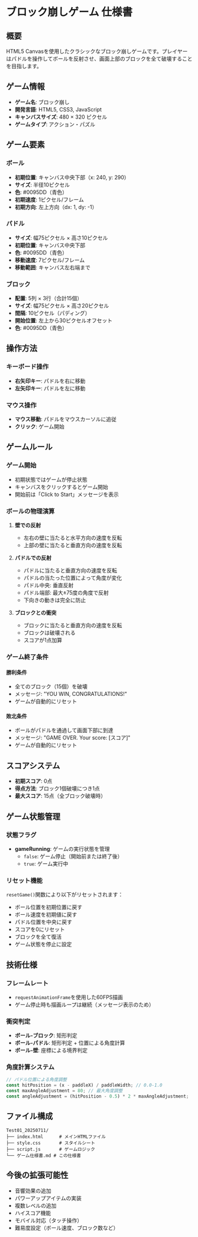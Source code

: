 # ブロック崩しゲーム 仕様書

## 概要
HTML5 Canvasを使用したクラシックなブロック崩しゲームです。プレイヤーはパドルを操作してボールを反射させ、画面上部のブロックを全て破壊することを目指します。

## ゲーム情報
- **ゲーム名**: ブロック崩し
- **開発言語**: HTML5, CSS3, JavaScript
- **キャンバスサイズ**: 480 × 320 ピクセル
- **ゲームタイプ**: アクション・パズル

## ゲーム要素

### ボール
- **初期位置**: キャンバス中央下部（x: 240, y: 290）
- **サイズ**: 半径10ピクセル
- **色**: #0095DD（青色）
- **初期速度**: 1ピクセル/フレーム
- **初期方向**: 左上方向（dx: 1, dy: -1）

### パドル
- **サイズ**: 幅75ピクセル × 高さ10ピクセル
- **初期位置**: キャンバス中央下部
- **色**: #0095DD（青色）
- **移動速度**: 7ピクセル/フレーム
- **移動範囲**: キャンバス左右端まで

### ブロック
- **配置**: 5列 × 3行（合計15個）
- **サイズ**: 幅75ピクセル × 高さ20ピクセル
- **間隔**: 10ピクセル（パディング）
- **開始位置**: 左上から30ピクセルオフセット
- **色**: #0095DD（青色）

## 操作方法

### キーボード操作
- **右矢印キー**: パドルを右に移動
- **左矢印キー**: パドルを左に移動

### マウス操作
- **マウス移動**: パドルをマウスカーソルに追従
- **クリック**: ゲーム開始

## ゲームルール

### ゲーム開始
- 初期状態ではゲームが停止状態
- キャンバスをクリックするとゲーム開始
- 開始前は「Click to Start」メッセージを表示

### ボールの物理演算
1. **壁での反射**
   - 左右の壁に当たると水平方向の速度を反転
   - 上部の壁に当たると垂直方向の速度を反転

2. **パドルでの反射**
   - パドルに当たると垂直方向の速度を反転
   - パドルの当たった位置によって角度が変化
   - パドル中央: 垂直反射
   - パドル端部: 最大±75度の角度で反射
   - 下向きの動きは完全に防止

3. **ブロックとの衝突**
   - ブロックに当たると垂直方向の速度を反転
   - ブロックは破壊される
   - スコアが1点加算

### ゲーム終了条件

#### 勝利条件
- 全てのブロック（15個）を破壊
- メッセージ: "YOU WIN, CONGRATULATIONS!"
- ゲームが自動的にリセット

#### 敗北条件
- ボールがパドルを通過して画面下部に到達
- メッセージ: "GAME OVER. Your score: [スコア]"
- ゲームが自動的にリセット

## スコアシステム
- **初期スコア**: 0点
- **得点方法**: ブロック1個破壊につき1点
- **最大スコア**: 15点（全ブロック破壊時）

## ゲーム状態管理

### 状態フラグ
- **gameRunning**: ゲームの実行状態を管理
  - `false`: ゲーム停止（開始前または終了後）
  - `true`: ゲーム実行中

### リセット機能
`resetGame()`関数により以下がリセットされます：
- ボール位置を初期位置に戻す
- ボール速度を初期値に戻す
- パドル位置を中央に戻す
- スコアを0にリセット
- ブロックを全て復活
- ゲーム状態を停止に設定

## 技術仕様

### フレームレート
- `requestAnimationFrame`を使用した60FPS描画
- ゲーム停止時も描画ループは継続（メッセージ表示のため）

### 衝突判定
- **ボール-ブロック**: 矩形判定
- **ボール-パドル**: 矩形判定 + 位置による角度計算
- **ボール-壁**: 座標による境界判定

### 角度計算システム
```javascript
// パドル位置による角度調整
const hitPosition = (x - paddleX) / paddleWidth; // 0.0-1.0
const maxAngleAdjustment = 80; // 最大角度調整
const angleAdjustment = (hitPosition - 0.5) * 2 * maxAngleAdjustment;
```

## ファイル構成
```
Test01_20250711/
├── index.html      # メインHTMLファイル
├── style.css       # スタイルシート
├── script.js       # ゲームロジック
└── ゲーム仕様書.md # この仕様書
```

## 今後の拡張可能性
- 音響効果の追加
- パワーアップアイテムの実装
- 複数レベルの追加
- ハイスコア機能
- モバイル対応（タッチ操作）
- 難易度設定（ボール速度、ブロック数など） 